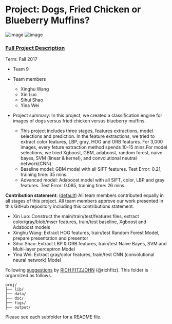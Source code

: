 # Project: Dogs, Fried Chicken or Blueberry Muffins?
![image](figs/chicken.jpg)
![image](figs/muffin.jpg)

### [Full Project Description](doc/project3_desc.md)

Term: Fall 2017

+ Team 9
+ Team members
	+ Xinghu Wang
	+ Xin Luo
	+ Sihui Shao
	+ Yina Wei


+ Project summary: In this project, we created a classification engine for images of dogs versus fried chicken versus blueberry muffins. 
	+ This project includes three stages, features extractions, model selections and prediction. In the feature extractions, we tried to extract color features, LBP, gray, HOG and ORB features. For 3,000 images, every feture extraction method spends 10-15 mins.For model selections, we tried Xgboost, GBM, adaboost, random forest, naive bayes, SVM (linear & kernel), and convolutional neutral network(CNN). 
	+ Baseline model: GBM model with all SIFT features. Test Error: 0.21, training time: 35 mins.
	+ Advanced model: Adaboost model with all SIFT, color, LBP and gray features. Test Error: 0.085, training time: 26 mins. 

**Contribution statement**: ([default](doc/a_note_on_contributions.md)) All team members contributed equally in all stages of this project. All team members approve our work presented in this GitHub repository including this contributions statement.
+ Xin Luo: Construct the main/train/test/features files, extract color/gray/blob/mser features, train/test baseline, Xgboost and Adaboost models
+ Xinghu Wang: Extract HOG features, train/test Random Forest Model, prepare presentation and presentor 
+ Sihui Shao: Extract LBP & ORB features, train/test Naive Bayes, SVM and Multi-layer perceptron Model
+ Yina Wei: Extract gray/color features, train/test CNN (convolutional neural network) Model

Following [suggestions](http://nicercode.github.io/blog/2013-04-05-projects/) by [RICH FITZJOHN](http://nicercode.github.io/about/#Team) (@richfitz). This folder is orgarnized as follows.

```
proj/
├── lib/
├── data/
├── doc/
├── figs/
├── output/
```

Please see each subfolder for a README file.
